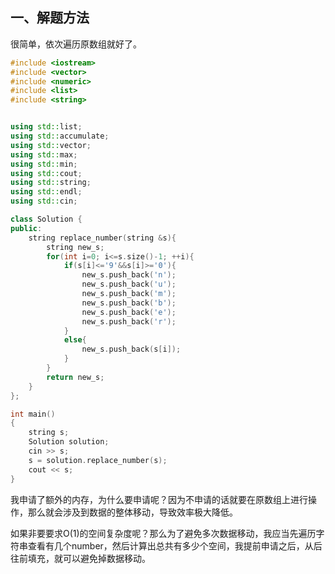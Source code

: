 ## 一、解题方法

很简单，依次遍历原数组就好了。

```Cpp
#include <iostream>
#include <vector>
#include <numeric>
#include <list>
#include <string>


using std::list;
using std::accumulate;
using std::vector;
using std::max;
using std::min;
using std::cout;
using std::string;
using std::endl;
using std::cin;

class Solution {
public:
    string replace_number(string &s){
        string new_s;
        for(int i=0; i<=s.size()-1; ++i){
            if(s[i]<='9'&&s[i]>='0'){
                new_s.push_back('n');
                new_s.push_back('u');
                new_s.push_back('m');
                new_s.push_back('b');
                new_s.push_back('e');
                new_s.push_back('r');
            }
            else{
                new_s.push_back(s[i]);
            }
        }
        return new_s;
    }
};

int main()
{   
    string s;
    Solution solution;
    cin >> s;
    s = solution.replace_number(s);
    cout << s;
}

```

我申请了额外的内存，为什么要申请呢？因为不申请的话就要在原数组上进行操作，那么就会涉及到数据的整体移动，导致效率极大降低。

如果非要要求O(1)的空间复杂度呢？那么为了避免多次数据移动，我应当先遍历字符串查看有几个number，然后计算出总共有多少个空间，我提前申请之后，从后往前填充，就可以避免掉数据移动。
